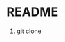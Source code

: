 # README

1. git clone <template repo>
2. git remote rename origin template
3. git remote add origin <new repo>
4. npm install
5. bower install
6. npm run gulp-sketch
7. npm run gulp
8. git add, commit, push

## 雛形

* codebot-new-markup を cloneして、remote の rename する。  
* <new repo> は、GitHubで自分で作ったリポジトリのアドレス `git@github.com:<user>/<repo>`  

## sketchtool

このプロジェクトのrootにsketchファイルを置く。  
artboard の名前でslimファイルが生成されます。

6.の `npm run gulp-sketch` は sketchtool が必要。  
Sketch.app が入っている場合は以下でインストールできる。

`[~]% /Applications/Sketch.app/Contents/Resources/sketchtool/install.sh`

## node

v4.4.7
